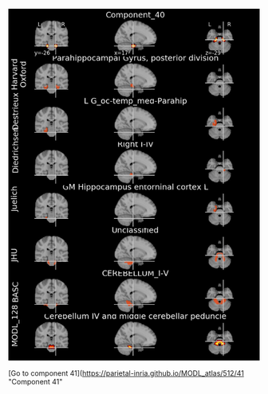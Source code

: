 


![40](preliminary/40.jpg "Component 40")

[Go to component 41](https://parietal-inria.github.io/MODL_atlas/512/41 "Component 41"